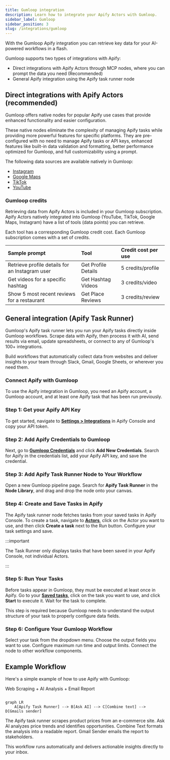 ```yaml
---
title: Gumloop integration
description: Learn how to integrate your Apify Actors with Gumloop.
sidebar_label: Gumloop
sidebar_position: 3
slug: /integrations/gumloop
---
```


With the Gumloop Apify integration you can retrieve key data for your AI-powered workflows in a flash.

Gumloop supports two types of integrations with Apify:

- Direct integrations with Apify Actors through MCP nodes, where you can prompt the data you need (Recommended)
- General Apify integration using the Apify task runner node

## Direct integrations with Apify Actors (recommended)

Gumloop offers native nodes for popular Apify use cases that provide enhanced functionality and easier configuration.

These native nodes eliminate the complexity of managing Apify tasks while providing more powerful features for specific platforms. They are pre-configured with no need to manage Apify tasks or API keys, enhanced features like built-in data validation and formatting, better performance optimized for Gumloop, and full customizability using a prompt.

The following data sources are available natively in Gumloop:

- [Instagram](/platform/integrations/gumloop/instagram)
- [Google Maps](/platform/integrations/gumloop/maps)
- [TikTok](/platform/integrations/gumloop/tiktok)
- [YouTube](/platform/integrations/gumloop/youtube)

<!-- TODO: video walkthrough -->

### Gumloop credits

Retrieving data from Apify Actors is included in your Gumloop subscription. Apify Actors natively integrated into Gumloop (YouTube, TikTok, Google Maps, Instagram) have a list of tools (data points) you can retrieve.

<!-- TODO:Image of MCP tools -->

Each tool has a corresponding Gumloop credit cost. Each Gumloop subscription comes with a set of credits.

| Sample prompt | Tool | Credit cost per use |
| :--- | :--- | :--- |
| Retrieve profile details for an Instagram user | Get Profile Details | 5 credits/profile |
| Get videos for a specific hashtag | Get Hashtag Videos | 3 credits/video |
| Show 5 most recent reviews for a restaurant | Get Place Reviews | 3 credits/review |

## General integration (Apify Task Runner)

Gumloop's Apify task runner lets you run your Apify tasks directly inside Gumloop workflows. Scrape data with Apify, then process it with AI, send results via email, update spreadsheets, or connect to any of Gumloop's 100+ integrations.

Build workflows that automatically collect data from websites and deliver insights to your team through Slack, Gmail, Google Sheets, or wherever you need them.

### Connect Apify with Gumloop

To use the Apify integration in Gumloop, you need an Apify account, a Gumloop account, and at least one Apify task that has been run previously.

### Step 1: Get your Apify API Key

To get started, navigate to [**Settings > Integrations**](https://console.apify.com/settings/integrations) in Apify Console and copy your API token.

<!-- TODO: placeholder: Apify Console API key location -->

### Step 2: Add Apify Credentials to Gumloop

Next, go to [**Gumloop Credentials**](https://www.gumloop.com/settings/profile/credentials) and click **Add New Credentials**. Search for Apify in the credentials list, add your Apify API key, and save the credential.

<!-- TODO: placeholder: Gumloop credentials page showing Apify integration -->

### Step 3: Add Apify Task Runner Node to Your Workflow

Open a new Gumloop pipeline page. Search for **Apify Task Runner** in the **Node Library**, and drag and drop the node onto your canvas.

<!-- TODO: placeholder: Gumloop pipeline page with Apify Task Runner node -->

### Step 4: Create and Save Tasks in Apify

The Apify task runner node fetches tasks from your saved tasks in Apify Console. To create a task, navigate to [**Actors**](https://console.apify.com/actors), click on the Actor you want to use, and then click **Create a task** next to the Run button. Configure your task settings and save.

<!-- TODO: placeholder: Apify Actor page showing "Create a task" button -->

:::important

The Task Runner only displays tasks that have been saved in your Apify Console, not individual Actors.

:::

### Step 5: Run Your Tasks

Before tasks appear in Gumloop, they must be executed at least once in Apify. Go to your [**Saved tasks**](https://console.apify.com/actors/tasks), click on the task you want to use, and click **Start** to execute it. Wait for the task to complete.

This step is required because Gumloop needs to understand the output structure of your task to properly configure data fields.

<!-- TODO: placeholder: Apify task execution page -->

### Step 6: Configure Your Gumloop Workflow

Select your task from the dropdown menu. Choose the output fields you want to use. Configure maximum run time and output limits. Connect the node to other workflow components.

<!-- TODO: placeholder: Configured Apify Task Runner node in Gumloop -->

## Example Workflow

Here's a simple example of how to use Apify with Gumloop:

Web Scraping \+ AI Analysis \+ Email Report

```mermaid

graph LR
    A[Apify Task Runner] --> B[Ask AI] --> C[Combine text] --> D[Gmails sender]

```

The Apify task runner scrapes product prices from an e-commerce site. Ask AI analyzes price trends and identifies opportunities. Combine Text formats the analysis into a readable report. Gmail Sender emails the report to stakeholders.

This workflow runs automatically and delivers actionable insights directly to your inbox.
